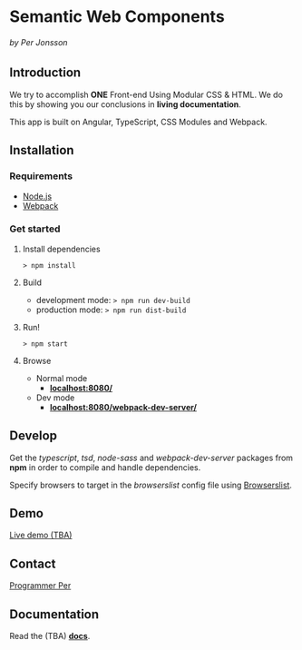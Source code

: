 Semantic Web Components
=======================
###### *by Per Jonsson*

Introduction
------------
We try to accomplish **ONE** Front-end Using Modular CSS & HTML.
We do this by showing you our conclusions in **living documentation**.

This app is built on Angular, TypeScript, CSS Modules and Webpack. 

Installation
------------

### Requirements 
* [Node.js](https://nodejs.org/en/)
* [Webpack](http://webpack.github.io/)
 
### Get started 
1. Install dependencies
    ```
    > npm install
    ```

2. Build 
    * development mode: `> npm run dev-build`
    * production mode: `> npm run dist-build`

3. Run!        
    ```
    > npm start
    ```
    
4. Browse
    * Normal mode
        - [**localhost:8080/**](http://localhost:8080/)
    * Dev mode
        - [**localhost:8080/webpack-dev-server/**](http://localhost:8080/webpack-dev-server/) 

Develop
-------
Get the *typescript*, *tsd*, *node-sass* and *webpack-dev-server* packages from **npm**
in order to compile and handle dependencies.

Specify browsers to target in the _browserslist_ config file using [Browserslist](https://github.com/ai/browserslist).

Demo
----
[Live demo (TBA)](http://perjo927.github.io/SemanticWebComponents/)


Contact
-------
[Programmer Per](http://www.ProgrammerPer.com)


Documentation
-------------
Read the (TBA) [**docs**](http://perjo927.github.io/SemanticWebComponents).